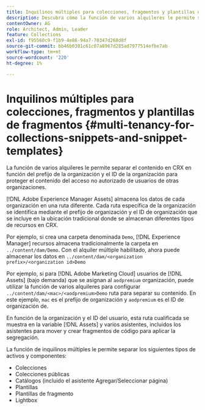 ```yaml
---
title: Inquilinos múltiples para colecciones, fragmentos y plantillas de fragmentos
description: Descubra cómo la función de varios alquileres le permite separar el contenido en el repositorio CRX en función de la organización del cliente para evitar el acceso no autorizado.
contentOwner: AG
role: Architect, Admin, Leader
feature: Collections
exl-id: f95560c9-f1b9-4e86-94a7-70347d268d8f
source-git-commit: bb46b0301c61c07a8967d285ad7977514efbe7ab
workflow-type: tm+mt
source-wordcount: '220'
ht-degree: 1%

---
```


# Inquilinos múltiples para colecciones, fragmentos y plantillas de fragmentos {#multi-tenancy-for-collections-snippets-and-snippet-templates}

La función de varios alquileres le permite separar el contenido en CRX en función del prefijo de la organización y el ID de la organización para proteger el contenido del acceso no autorizado de usuarios de otras organizaciones.

[!DNL Adobe Experience Manager Assets] almacena los datos de cada organización en una ruta diferente. Cada ruta específica de la organización se identifica mediante el prefijo de organización y el ID de organización que se incluye en la ubicación tradicional donde se almacenan diferentes tipos de recursos en CRX.

Por ejemplo, si crea una carpeta denominada `Demo`, [!DNL Experience Manager] recursos almacena tradicionalmente la carpeta en `../content/dam/Demo`. Con el alquiler múltiple habilitado, ahora puede almacenar los datos en `../content/dam/<organization prefix>/<organization id>Demo`

Por ejemplo, si para [!DNL Adobe Marketing Cloud] usuarios de [!DNL Assets] (bajo demanda) que se asignan al `aodpremium` organización, puede utilizar la función de varios alquileres para configurar `../content/dam/<mac>/<aodpremium>Demo` ruta para separar su contenido. En este ejemplo, `mac` es el prefijo de organización y `aodpremium` es el ID de organización de.

En función de la organización y el ID del usuario, esta ruta cualificada se muestra en la variable [!DNL Assets] y varios asistentes, incluidos los asistentes para mover y crear fragmentos de código para aplicar la segregación.

La función de inquilinos múltiples le permite separar los siguientes tipos de activos y componentes:

* Colecciones
* Colecciones públicas
* Catálogos (incluido el asistente Agregar/Seleccionar página)
* Plantillas
* Plantillas de fragmento
* Lightbox
